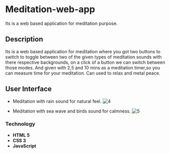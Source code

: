 
#  Meditation-web-app

Its is a web based application for meditation purpose.

## Description

Its is a web based application for meditation where you got two buttons to switch to toggle between two of the given types of meditation sounds with there respective backgrounds, on a click of a button we can switch between those modes. And given with 2,5 and 10 mins as a meditation timer,so you can measure time for your meditation.
Can used to relax and metal peace.

## User Interface
- Meditation with rain sound for natural feel.
![4](https://user-images.githubusercontent.com/86045021/174450358-adf05dfb-69bc-4862-ba66-db4b2dd75803.JPG)

- Meditation with sea wave and birds sound for calmness.
![5](https://user-images.githubusercontent.com/86045021/174450474-d5c48031-b0ad-43dc-97d9-19bbc48166ed.JPG)

### Technology
- **HTML 5**
- **CSS 3**
- **JavaScript**
